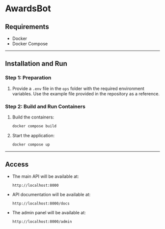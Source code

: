 # AwardsBot

## Requirements

- Docker
- Docker Compose

---

## Installation and Run

### Step 1: Preparation

1. Provide a `.env` file in the `ops` folder with the required environment variables. Use the example file provided in the repository as a reference.

### Step 2: Build and Run Containers

1. Build the containers:
    ```bash
    docker compose build
    ```

2. Start the application:
    ```bash
    docker compose up
    ```

---

## Access

- The main API will be available at:
  ```
  http://localhost:8000
  ```

- API documentation will be available at:
  ```
  http://localhost:8000/docs
  ```

- The admin panel will be available at:
  ```
  http://localhost:8000/admin
  ```
